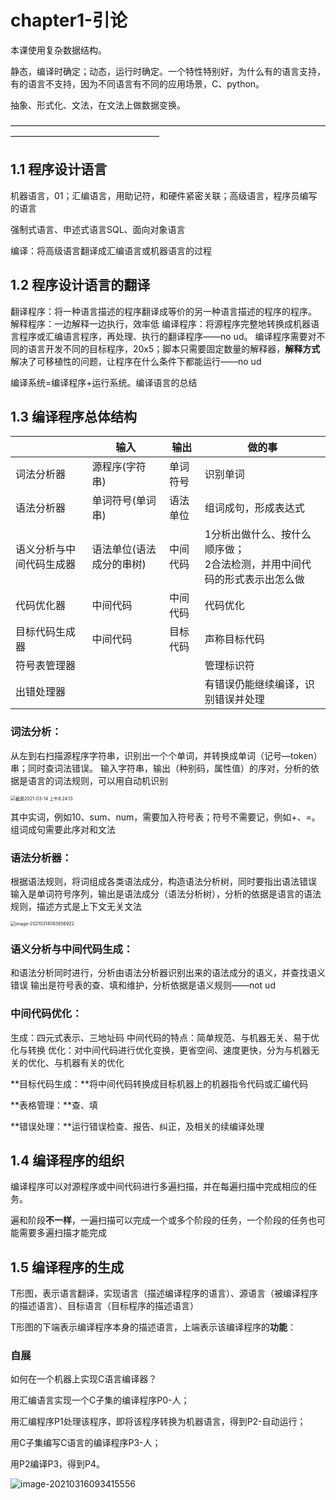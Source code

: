 # chapter1-引论

本课使用复杂数据结构。

静态，编译时确定；动态，运行时确定。一个特性特别好，为什么有的语言支持，有的语言不支持，因为不同语言有不同的应用场景，C、python。

抽象、形式化、文法，在文法上做数据变换。

—————————————————————————————————————————————————————

## 1.1 程序设计语言

机器语言，01；汇编语言，用助记符，和硬件紧密关联；高级语言，程序员编写的语言

强制式语言、申述式语言SQL、面向对象语言

编译：将高级语言翻译成汇编语言或机器语言的过程

## 1.2 程序设计语言的翻译

翻译程序：将一种语言描述的程序翻译成等价的另一种语言描述的程序的程序。
解释程序：一边解释一边执行，效率低
编译程序：将源程序完整地转换成机器语言程序或汇编语言程序，再处理、执行的翻译程序——no ud。
编译程序需要对不同的语言开发不同的目标程序，20x5；脚本只需要固定数量的解释器，**解释方式**解决了可移植性的问题，让程序在什么条件下都能运行——no ud

编译系统=编译程序+运行系统。编译语言的总结

## 1.3 编译程序总体结构

|                          | 输入                     | 输出     | 做的事                                                       |
| ------------------------ | ------------------------ | -------- | ------------------------------------------------------------ |
| 词法分析器               | 源程序(字符串)           | 单词符号 | 识别单词                                                     |
| 语法分析器               | 单词符号(单词串)         | 语法单位 | 组词成句，形成表达式                                         |
| 语义分析与中间代码生成器 | 语法单位(语法成分的串树) | 中间代码 | 1分析出做什么、按什么顺序做；<br />2合法检测，并用中间代码的形式表示出怎么做 |
| 代码优化器               | 中间代码                 | 中间代码 | 代码优化                                                     |
| 目标代码生成器           | 中间代码                 | 目标代码 | 声称目标代码                                                 |
| 符号表管理器             |                          |          | 管理标识符                                                   |
| 出错处理器               |                          |          | 有错误仍能继续编译，识别错误并处理                           |

### 词法分析：

从左到右扫描源程序字符串，识别出一个个单词，并转换成单词（记号—token）串；同时查词法错误。
输入字符串，输出（种别码，属性值）的序对，分析的依据是语言的词法规则，可以用自动机识别

<img src="https://i.loli.net/2021/03/14/A7N81fvHjaJmyKz.png#" alt="截屏2021-03-14 上午8.24.13" style="zoom: 50%;" />

其中实词，例如10、sum、num，需要加入符号表；符号不需要记，例如+、=。组词成句需要此序对和文法

### 语法分析器：

根据语法规则，将词组成各类语法成分，构造语法分析树，同时要指出语法错误
输入是单词符号序列，输出是语法成分（语法分析树），分析的依据是语言的语法规则，描述方式是上下文无关文法

<img src="https://i.loli.net/2021/03/14/FvEg1uCeMVYIPqG.png" alt="image-20210314083856922" style="zoom:50%;" />

### 语义分析与中间代码生成：

和语法分析同时进行，分析由语法分析器识别出来的语法成分的语义，并查找语义错误
输出是符号表的查、填和维护，分析依据是语义规则——not ud

### 中间代码优化：

生成：四元式表示、三地址码
中间代码的特点：简单规范、与机器无关、易于优化与转换
优化：对中间代码进行优化变换，更省空间、速度更快，分为与机器无关的优化、与机器有关的优化

**目标代码生成：**将中间代码转换成目标机器上的机器指令代码或汇编代码

**表格管理：**查、填

**错误处理：**运行错误检查、报告、纠正，及相关的续编译处理

## 1.4 编译程序的组织

编译程序可以对源程序或中间代码进行多遍扫描，并在每遍扫描中完成相应的任务。

遍和阶段**不一样**，一遍扫描可以完成一个或多个阶段的任务，一个阶段的任务也可能需要多遍扫描才能完成

## 1.5 编译程序的生成

T形图，表示语言翻译，实现语言（描述编译程序的语言）、源语言（被编译程序的描述语言）、目标语言（目标程序的描述语言）

T形图的下端表示编译程序本身的描述语言，上端表示该编译程序的**功能**：

### 自展

如何在一个机器上实现C语言编译器？

用汇编语言实现一个C子集的编译程序P0-人；

用汇编程序P1处理该程序，即将该程序转换为机器语言，得到P2-自动运行；

用C子集编写C语言的编译程序P3-人；

用P2编译P3，得到P4。

![image-20210316093415556](https://i.loli.net/2021/03/16/ByXzdZ9r8w2qJ7H.png)

